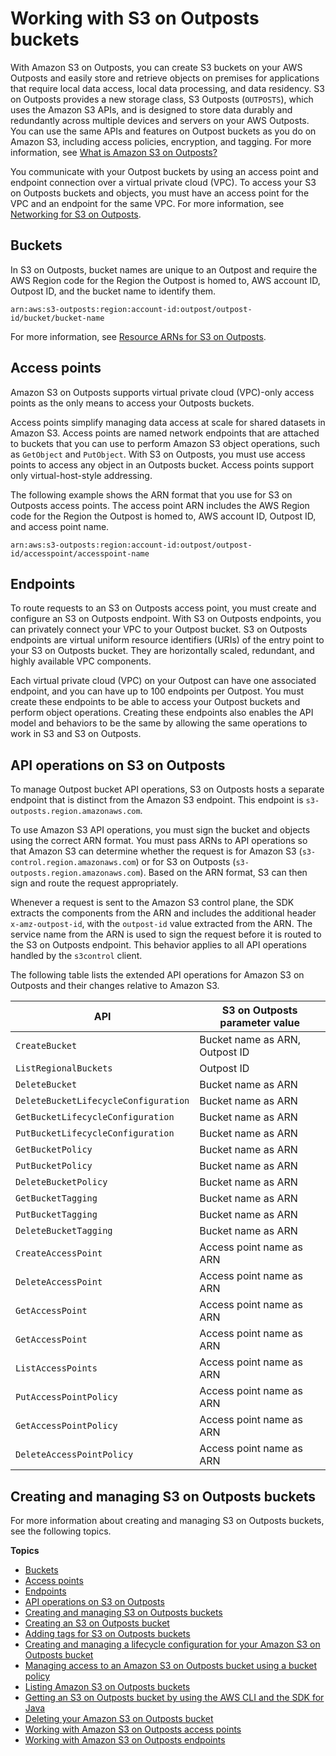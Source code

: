 # Working with S3 on Outposts buckets<a name="S3OutpostsWorkingBuckets"></a>

With Amazon S3 on Outposts, you can create S3 buckets on your AWS Outposts and easily store and retrieve objects on premises for applications that require local data access, local data processing, and data residency\. S3 on Outposts provides a new storage class, S3 Outposts \(`OUTPOSTS`\), which uses the Amazon S3 APIs, and is designed to store data durably and redundantly across multiple devices and servers on your AWS Outposts\. You can use the same APIs and features on Outpost buckets as you do on Amazon S3, including access policies, encryption, and tagging\. For more information, see [What is Amazon S3 on Outposts?](S3onOutposts.md)

You communicate with your Outpost buckets by using an access point and endpoint connection over a virtual private cloud \(VPC\)\. To access your S3 on Outposts buckets and objects, you must have an access point for the VPC and an endpoint for the same VPC\. For more information, see [Networking for S3 on Outposts](S3OutpostsNetworking.md)\.

## Buckets<a name="S3OutpostsBuckets"></a>

In S3 on Outposts, bucket names are unique to an Outpost and require the AWS Region code for the Region the Outpost is homed to, AWS account ID, Outpost ID, and the bucket name to identify them\.

```
arn:aws:s3-outposts:region:account-id:outpost/outpost-id/bucket/bucket-name
```

For more information, see [Resource ARNs for S3 on Outposts](S3OutpostsIAM.md#S3OutpostsARN)\.

## Access points<a name="S3OutpostsAP"></a>

Amazon S3 on Outposts supports virtual private cloud \(VPC\)\-only access points as the only means to access your Outposts buckets\. 

Access points simplify managing data access at scale for shared datasets in Amazon S3\. Access points are named network endpoints that are attached to buckets that you can use to perform Amazon S3 object operations, such as `GetObject` and `PutObject`\. With S3 on Outposts, you must use access points to access any object in an Outposts bucket\. Access points support only virtual\-host\-style addressing\.

The following example shows the ARN format that you use for S3 on Outposts access points\. The access point ARN includes the AWS Region code for the Region the Outpost is homed to, AWS account ID, Outpost ID, and access point name\.

```
arn:aws:s3-outposts:region:account-id:outpost/outpost-id/accesspoint/accesspoint-name
```

## Endpoints<a name="S3OutpostsEP"></a>

To route requests to an S3 on Outposts access point, you must create and configure an S3 on Outposts endpoint\. With S3 on Outposts endpoints, you can privately connect your VPC to your Outpost bucket\. S3 on Outposts endpoints are virtual uniform resource identifiers \(URIs\) of the entry point to your S3 on Outposts bucket\. They are horizontally scaled, redundant, and highly available VPC components\.

Each virtual private cloud \(VPC\) on your Outpost can have one associated endpoint, and you can have up to 100 endpoints per Outpost\. You must create these endpoints to be able to access your Outpost buckets and perform object operations\. Creating these endpoints also enables the API model and behaviors to be the same by allowing the same operations to work in S3 and S3 on Outposts\. 

## API operations on S3 on Outposts<a name="S3OutpostsBucketAPIs"></a>

To manage Outpost bucket API operations, S3 on Outposts hosts a separate endpoint that is distinct from the Amazon S3 endpoint\. This endpoint is `s3-outposts.region.amazonaws.com`\. 

To use Amazon S3 API operations, you must sign the bucket and objects using the correct ARN format\. You must pass ARNs to API operations so that Amazon S3 can determine whether the request is for Amazon S3 \(`s3-control.region.amazonaws.com`\) or for S3 on Outposts \(`s3-outposts.region.amazonaws.com`\)\. Based on the ARN format, S3 can then sign and route the request appropriately\. 

Whenever a request is sent to the Amazon S3 control plane, the SDK extracts the components from the ARN and includes the additional header `x-amz-outpost-id`, with the `outpost-id` value extracted from the ARN\. The service name from the ARN is used to sign the request before it is routed to the S3 on Outposts endpoint\. This behavior applies to all API operations handled by the `s3control` client\. 

The following table lists the extended API operations for Amazon S3 on Outposts and their changes relative to Amazon S3\.


|  API |  S3 on Outposts parameter value | 
| --- | --- | 
|  `CreateBucket`  |  Bucket name as ARN, Outpost ID  | 
|  `ListRegionalBuckets`  |  Outpost ID  | 
|  `DeleteBucket`  |  Bucket name as ARN  | 
|  `DeleteBucketLifecycleConfiguration`  |  Bucket name as ARN  | 
|  `GetBucketLifecycleConfiguration`  |  Bucket name as ARN  | 
|  `PutBucketLifecycleConfiguration`  |  Bucket name as ARN  | 
|  `GetBucketPolicy`  |  Bucket name as ARN  | 
|  `PutBucketPolicy`  |  Bucket name as ARN  | 
|  `DeleteBucketPolicy`  |  Bucket name as ARN  | 
|  `GetBucketTagging`  |  Bucket name as ARN  | 
|  `PutBucketTagging`  |  Bucket name as ARN  | 
|  `DeleteBucketTagging`  |  Bucket name as ARN  | 
|  `CreateAccessPoint`  |  Access point name as ARN  | 
|  `DeleteAccessPoint`  |  Access point name as ARN  | 
|  `GetAccessPoint`  |  Access point name as ARN  | 
|  `GetAccessPoint`  |  Access point name as ARN  | 
|  `ListAccessPoints`  |  Access point name as ARN  | 
|  `PutAccessPointPolicy`  |  Access point name as ARN  | 
|  `GetAccessPointPolicy`  |  Access point name as ARN  | 
|  `DeleteAccessPointPolicy`  |  Access point name as ARN  | 

## Creating and managing S3 on Outposts buckets<a name="s3-outposts-creating-managing-buckets"></a>

For more information about creating and managing S3 on Outposts buckets, see the following topics\.

**Topics**
+ [Buckets](#S3OutpostsBuckets)
+ [Access points](#S3OutpostsAP)
+ [Endpoints](#S3OutpostsEP)
+ [API operations on S3 on Outposts](#S3OutpostsBucketAPIs)
+ [Creating and managing S3 on Outposts buckets](#s3-outposts-creating-managing-buckets)
+ [Creating an S3 on Outposts bucket](S3OutpostsCreateBucket.md)
+ [Adding tags for S3 on Outposts buckets](S3OutpostsBucketTags.md)
+ [Creating and managing a lifecycle configuration for your Amazon S3 on Outposts bucket](S3OutpostsLifecycleManaging.md)
+ [Managing access to an Amazon S3 on Outposts bucket using a bucket policy](S3OutpostsBucketPolicy.md)
+ [Listing Amazon S3 on Outposts buckets](S3OutpostsListBuckets.md)
+ [Getting an S3 on Outposts bucket by using the AWS CLI and the SDK for Java](S3OutpostsGetBucket.md)
+ [Deleting your Amazon S3 on Outposts bucket](S3OutpostsDeleteBucket.md)
+ [Working with Amazon S3 on Outposts access points](S3OutpostsAccessPoints.md)
+ [Working with Amazon S3 on Outposts endpoints](S3OutpostsEndpointsWorking.md)